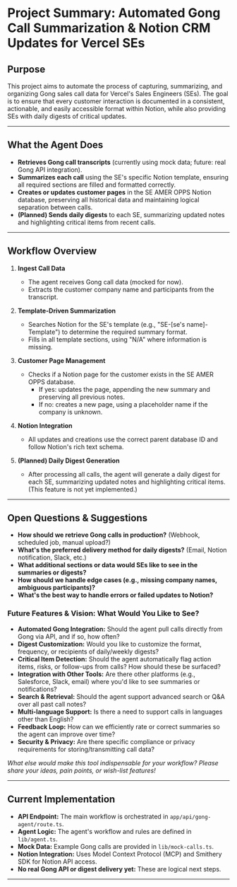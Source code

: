 # Project Summary: Automated Gong Call Summarization & Notion CRM Updates for Vercel SEs

## Purpose

This project aims to automate the process of capturing, summarizing, and organizing Gong sales call data for Vercel's Sales Engineers (SEs). The goal is to ensure that every customer interaction is documented in a consistent, actionable, and easily accessible format within Notion, while also providing SEs with daily digests of critical updates.

---

## What the Agent Does

- **Retrieves Gong call transcripts** (currently using mock data; future: real Gong API integration).
- **Summarizes each call** using the SE's specific Notion template, ensuring all required sections are filled and formatted correctly.
- **Creates or updates customer pages** in the SE AMER OPPS Notion database, preserving all historical data and maintaining logical separation between calls.
- **(Planned) Sends daily digests** to each SE, summarizing updated notes and highlighting critical items from recent calls.

---

## Workflow Overview

1. **Ingest Call Data**
   - The agent receives Gong call data (mocked for now).
   - Extracts the customer company name and participants from the transcript.

2. **Template-Driven Summarization**
   - Searches Notion for the SE's template (e.g., "SE-[se's name]-Template") to determine the required summary format.
   - Fills in all template sections, using "N/A" where information is missing.

3. **Customer Page Management**
   - Checks if a Notion page for the customer exists in the SE AMER OPPS database.
     - If yes: updates the page, appending the new summary and preserving all previous notes.
     - If no: creates a new page, using a placeholder name if the company is unknown.

4. **Notion Integration**
   - All updates and creations use the correct parent database ID and follow Notion's rich text schema.

5. **(Planned) Daily Digest Generation**
   - After processing all calls, the agent will generate a daily digest for each SE, summarizing updated notes and highlighting critical items. (This feature is not yet implemented.)

---

## Open Questions & Suggestions

- **How should we retrieve Gong calls in production?** (Webhook, scheduled job, manual upload?)
- **What's the preferred delivery method for daily digests?** (Email, Notion notification, Slack, etc.)
- **What additional sections or data would SEs like to see in the summaries or digests?**
- **How should we handle edge cases (e.g., missing company names, ambiguous participants)?**
- **What's the best way to handle errors or failed updates to Notion?**

### Future Features & Vision: What Would You Like to See?

- **Automated Gong Integration:** Should the agent pull calls directly from Gong via API, and if so, how often?
- **Digest Customization:** Would you like to customize the format, frequency, or recipients of daily/weekly digests?
- **Critical Item Detection:** Should the agent automatically flag action items, risks, or follow-ups from calls? How should these be surfaced?
- **Integration with Other Tools:** Are there other platforms (e.g., Salesforce, Slack, email) where you'd like to see summaries or notifications?
- **Search & Retrieval:** Should the agent support advanced search or Q&A over all past call notes?
- **Multi-language Support:** Is there a need to support calls in languages other than English?
- **Feedback Loop:**  How can we efficiently rate or correct summaries so the agent can improve over time?
- **Security & Privacy:** Are there specific compliance or privacy requirements for storing/transmitting call data?

*What else would make this tool indispensable for your workflow? Please share your ideas, pain points, or wish-list features!*

---

## Current Implementation

- **API Endpoint:** The main workflow is orchestrated in `app/api/gong-agent/route.ts`.
- **Agent Logic:** The agent's workflow and rules are defined in `lib/agent.ts`.
- **Mock Data:** Example Gong calls are provided in `lib/mock-calls.ts`.
- **Notion Integration:** Uses Model Context Protocol (MCP) and Smithery SDK for Notion API access.
- **No real Gong API or digest delivery yet:** These are logical next steps.

---